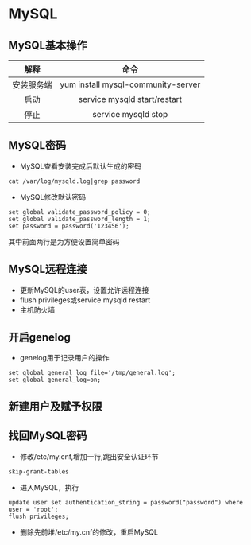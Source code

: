 # MySQL

## MySQL基本操作

解释|命令
:--:|:--:
安装服务端|yum install mysql-community-server
启动|service mysqld start/restart
停止|service mysqld stop

## MySQL密码

* MySQL查看安装完成后默认生成的密码

```
cat /var/log/mysqld.log|grep password
```

* MySQL修改默认密码

```
set global validate_password_policy = 0;
set global validate_password_length = 1;
set password = password('123456');
```
其中前面两行是为方便设置简单密码

## MySQL远程连接

* 更新MySQL的user表，设置允许远程连接
* flush privileges或service mysqld restart
* 主机防火墙

## 开启genelog

* genelog用于记录用户的操作

```
set global general_log_file='/tmp/general.log';
set global general_log=on;
```

## 新建用户及赋予权限

## 找回MySQL密码

* 修改/etc/my.cnf,增加一行,跳出安全认证环节

```
skip-grant-tables
```

* 进入MySQL，执行
```
update user set authentication_string = password("password") where user = 'root';
flush privileges;
```

* 删除先前堆/etc/my.cnf的修改，重启MySQL
